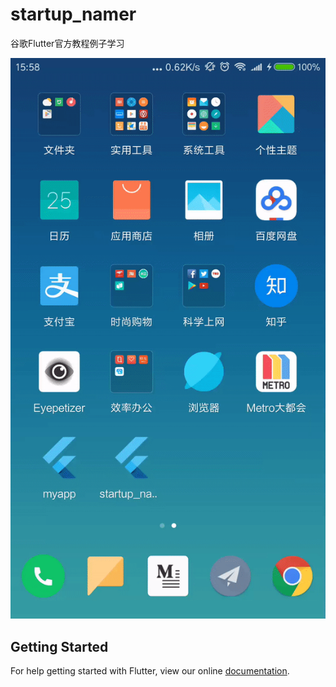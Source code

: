 # startup_namer

谷歌Flutter官方教程例子学习

![startup_namer](./startup_namer.gif)

## Getting Started

For help getting started with Flutter, view our online
[documentation](https://flutter.io/).

